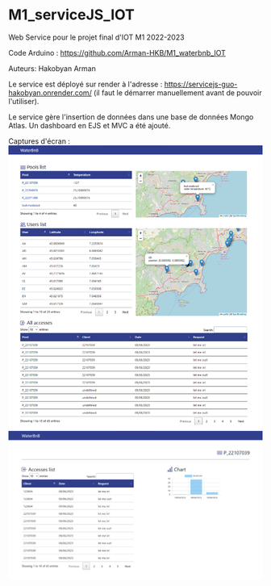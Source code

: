 # M1_serviceJS_IOT
 Web Service pour le projet final d'IOT M1 2022-2023

 Code Arduino : https://github.com/Arman-HKB/M1_waterbnb_IOT
 
 Auteurs: Hakobyan Arman
 
 Le service est déployé sur render à l'adresse : https://servicejs-guo-hakobyan.onrender.com/
 (il faut le démarrer manuellement avant de pouvoir l'utiliser).

 Le service gère l'insertion de données dans une base de données Mongo Atlas.
 Un dashboard en EJS et MVC a été ajouté.

 Captures d'écran :
 ![home](./public/img/dashboard.png)
 ![info](./public/img/info.png)
